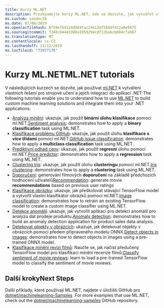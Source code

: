 ```yaml
---
title: Kurzy ML.NET
description: Prozkoumejte kurzy ML.NET, kde se dozvíte, jak vytvářet vlastní řešení AI a integrovat je do aplikací .NET.
ms.custom: seodec18
ms.date: 07/08/2019
ms.openlocfilehash: bf59efb4118d9d4fac24413d7568df412a0e9475
ms.sourcegitcommit: f348c84443380a1959294cdf12babcb804cfa987
ms.translationtype: MT
ms.contentlocale: cs-CZ
ms.lasthandoff: 11/12/2019
ms.locfileid: "73977176"
---
```

# <a name="mlnet-tutorials"></a><span data-ttu-id="ff916-103">Kurzy ML.NET</span><span class="sxs-lookup"><span data-stu-id="ff916-103">ML.NET tutorials</span></span>

<span data-ttu-id="ff916-104">V následujících kurzech se dozvíte, jak používat [ml.NET](../index.yml) k vytváření vlastních řešení pro strojové učení a jejich integraci do aplikací .NET:</span><span class="sxs-lookup"><span data-stu-id="ff916-104">The following tutorials enable you to understand how to use [ML.NET](../index.yml) to build custom machine learning solutions and integrate them into your .NET applications:</span></span>

- <span data-ttu-id="ff916-105">[Analýza mínění](sentiment-analysis.md): ukazuje, jak použít **binární úlohu klasifikace** pomocí ml.NET.</span><span class="sxs-lookup"><span data-stu-id="ff916-105">[Sentiment analysis](sentiment-analysis.md): demonstrates how to apply a **binary classification** task using ML.NET.</span></span>
- <span data-ttu-id="ff916-106">[Klasifikace problému GitHub](github-issue-classification.md): ukazuje, jak použít úlohu **klasifikace s více třídami** pomocí ml.NET.</span><span class="sxs-lookup"><span data-stu-id="ff916-106">[GitHub issue classification](github-issue-classification.md): demonstrates how to apply a **multiclass classification** task using ML.NET.</span></span>
- <span data-ttu-id="ff916-107">[Prediktivní odhad ceny](predict-prices.md): ukazuje, jak použít **regresní** úlohu pomocí ml.NET.</span><span class="sxs-lookup"><span data-stu-id="ff916-107">[Price predictor](predict-prices.md): demonstrates how to apply a **regression** task using ML.NET.</span></span>
- <span data-ttu-id="ff916-108">[Clustering Iris](iris-clustering.md): ukazuje, jak použít úlohu **clusteringu** pomocí ml.NET.</span><span class="sxs-lookup"><span data-stu-id="ff916-108">[Iris clustering](iris-clustering.md): demonstrates how to apply a **clustering** task using ML.NET.</span></span>
- <span data-ttu-id="ff916-109">[Doporučení](movie-recommendation.md): generování filmových **doporučení** na základě předchozích hodnocení uživatelů</span><span class="sxs-lookup"><span data-stu-id="ff916-109">[Recommendation](movie-recommendation.md): generate movie **recommendations** based on previous user ratings</span></span>
- <span data-ttu-id="ff916-110">[Klasifikace obrázku](image-classification.md): ukazuje, jak přeškolovat stávající TensorFlow model a vytvořit vlastní klasifikátor obrázků pomocí ml.NET.</span><span class="sxs-lookup"><span data-stu-id="ff916-110">[Image classification](image-classification.md): demonstrates how to retrain an existing TensorFlow model to create a custom image classifier using ML.NET.</span></span>
- <span data-ttu-id="ff916-111">[Detekce anomálií](sales-anomaly-detection.md): ukazuje, jak vytvořit aplikaci pro detekci anomálií pro analýzu dat prodeje produktu.</span><span class="sxs-lookup"><span data-stu-id="ff916-111">[Anomaly detection](sales-anomaly-detection.md): demonstrates how to build an anomaly detection application for product sales data analysis.</span></span>
- <span data-ttu-id="ff916-112">[Detekovat objekty v obrázcích](object-detection-onnx.md): ukazuje, jak detekovat objekty v obrázcích pomocí předem připraveného modelu ONNX.</span><span class="sxs-lookup"><span data-stu-id="ff916-112">[Detect objects in images](object-detection-onnx.md): demonstrates how to detect objects in images using a pre-trained ONNX model.</span></span>
- <span data-ttu-id="ff916-113">[Klasifikace mínění revizí filmů](text-classification-tf.md): Naučte se, jak načíst předučený TensorFlow model pro klasifikaci mínění recenze filmů.</span><span class="sxs-lookup"><span data-stu-id="ff916-113">[Classify sentiment of movie reviews](text-classification-tf.md): learn to load a pre-trained TensorFlow model to classify the sentiment of movie reviews.</span></span>

## <a name="next-steps"></a><span data-ttu-id="ff916-114">Další kroky</span><span class="sxs-lookup"><span data-stu-id="ff916-114">Next Steps</span></span>

<span data-ttu-id="ff916-115">Další příklady, které používají ML.NET, najdete v úložišti GitHub pro [dotnet/machinelearning-Samples](https://github.com/dotnet/machinelearning-samples) .</span><span class="sxs-lookup"><span data-stu-id="ff916-115">For more examples that use ML.NET, check out the [dotnet/machinelearning-samples](https://github.com/dotnet/machinelearning-samples) GitHub repository.</span></span>
